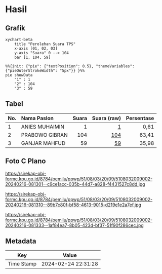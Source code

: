 # Hasil

## Grafik

```mermaid
xychart-beta
    title "Perolehan Suara TPS"
    x-axis [01, 02, 03]
    y-axis "Suara" 0 --> 104
    bar [1, 104, 59]
```

```mermaid
%%{init: {"pie": {"textPosition": 0.5}, "themeVariables": {"pieOuterStrokeWidth": "5px"}} }%%
pie showData
    "1" : 1
    "2" : 104
    "3" : 59
```

## Tabel

| No. | Nama Paslon    | Suara | Suara (raw) | Persentase |
|:--- |:-------------- | -----:| -----------:| ----------:|
| 1   | ANIES MUHAIMIN | 1     | [1][p-1]    | 0,61       |
| 2   | PRABOWO GIBRAN | 104   | [104][p-2]  | 63,41      |
| 3   | GANJAR MAHFUD  | 59    | [59][p-3]   | 35,98      |


[p-1]: https://github.com/gigit-pemilu/pemilu-2024-51-bali/blob/main/pilpres/hitung-suara/sub/51-bali/sub/08-buleleng/sub/03-busungbiu/sub/2009-kedis/sub/002-tps/sub/paslon-1.txt
[p-2]: https://github.com/gigit-pemilu/pemilu-2024-51-bali/blob/main/pilpres/hitung-suara/sub/51-bali/sub/08-buleleng/sub/03-busungbiu/sub/2009-kedis/sub/002-tps/sub/paslon-2.txt
[p-3]: https://github.com/gigit-pemilu/pemilu-2024-51-bali/blob/main/pilpres/hitung-suara/sub/51-bali/sub/08-buleleng/sub/03-busungbiu/sub/2009-kedis/sub/002-tps/sub/paslon-3.txt

## Foto C Plano

https://sirekap-obj-formc.kpu.go.id/8784/pemilu/ppwp/51/08/03/20/09/5108032009002-20240216-081301--c9ce1acc-035b-44d7-a828-f4431527c8dd.jpg

https://sirekap-obj-formc.kpu.go.id/8784/pemilu/ppwp/51/08/03/20/09/5108032009002-20240216-081310--89b7c80f-bf58-4613-9015-d219e1e2a7ef.jpg

https://sirekap-obj-formc.kpu.go.id/8784/pemilu/ppwp/51/08/03/20/09/5108032009002-20240216-081333--1af84ea7-8b05-423d-bf37-51f90f286cec.jpg


## Metadata

| Key        | Value               |
| ---------- | ------------------- |
| Time Stamp | 2024-02-24 22:31:28 |



